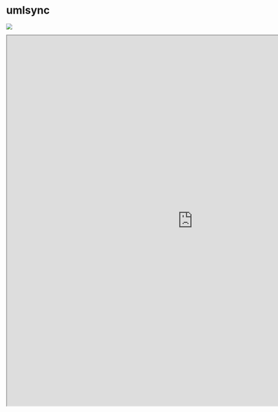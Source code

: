 umlsync
=======
[<img src="http://www.google.com.au/images/nav_logo7.png">](http://google.com.au/)

[<iframe width="1000" height="1000" src="http://umlsync.org"/>](http://umlsync.org)

[<iframe width="1000" height="1000" src="http://umlsync.org">](http://umlsync.org)
A
A
A
D


Repository for diagram managment.
